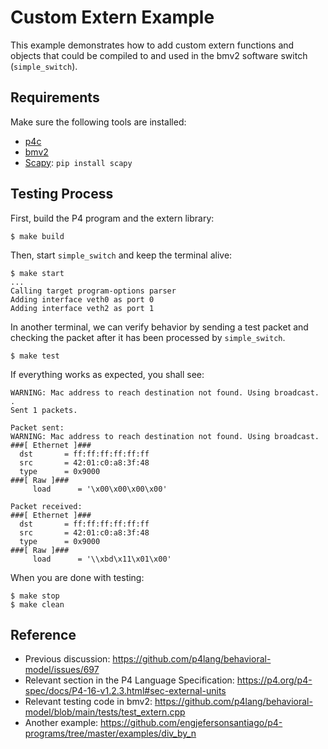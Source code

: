 # Custom Extern Example

This example demonstrates how to add custom extern functions and objects that could be compiled to and used in the bmv2 software switch (`simple_switch`).

## Requirements

Make sure the following tools are installed:
- [p4c](https://github.com/p4lang/p4c)
- [bmv2](https://github.com/p4lang/behavioral-model)
- [Scapy](https://scapy.readthedocs.io/en/latest/index.html): `pip install scapy`

## Testing Process

First, build the P4 program and the extern library:
```console
$ make build
```

Then, start `simple_switch` and keep the terminal alive:
```console
$ make start
...
Calling target program-options parser
Adding interface veth0 as port 0
Adding interface veth2 as port 1
```

In another terminal, we can verify behavior by sending a test packet and checking the packet after it has been processed by `simple_switch`.
```console
$ make test
```

If everything works as expected, you shall see:
```console
WARNING: Mac address to reach destination not found. Using broadcast.
.
Sent 1 packets.

Packet sent:
WARNING: Mac address to reach destination not found. Using broadcast.
###[ Ethernet ]### 
  dst       = ff:ff:ff:ff:ff:ff
  src       = 42:01:c0:a8:3f:48
  type      = 0x9000
###[ Raw ]### 
     load      = '\x00\x00\x00\x00'

Packet received:
###[ Ethernet ]### 
  dst       = ff:ff:ff:ff:ff:ff
  src       = 42:01:c0:a8:3f:48
  type      = 0x9000
###[ Raw ]### 
     load      = '\\xbd\x11\x01\x00'
```

When you are done with testing:
```console
$ make stop
$ make clean
```

## Reference

- Previous discussion: https://github.com/p4lang/behavioral-model/issues/697
- Relevant section in the P4 Language Specification: https://p4.org/p4-spec/docs/P4-16-v1.2.3.html#sec-external-units
- Relevant testing code in bmv2: https://github.com/p4lang/behavioral-model/blob/main/tests/test_extern.cpp
- Another example: https://github.com/engjefersonsantiago/p4-programs/tree/master/examples/div_by_n

